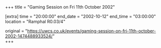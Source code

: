 +++
title = "Gaming Session on Fri 11th October 2002"

[extra]
time = "20:00:00"
end_date = "2002-10-12"
end_time = "03:00:00"
location = "Ramphal R0.03/4"

original = "https://uwcs.co.uk/events/gaming-session-on-fri-11th-october-2002-1474488933524/"    
+++



